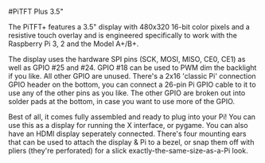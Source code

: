 <!--
---
name: PiTFT Plus 3.5"
class: board
type: display
formfactor: Custom
manufacturer: Adafruit
description: A TFT Display for the Raspberry Pi
url: https://learn.adafruit.com/adafruit-pitft-3-dot-5-touch-screen-for-raspberry-pi
github: https://github.com/adafruit/Adafruit-PiTFT-3.5-Plus-PCB
schematic: https://learn.adafruit.com/assets/26348
buy: https://www.adafruit.com/products/2441
image: 'adafruit-pitft-35-plus.png'
pincount: 40
eeprom: yes
power:
  '1':
  '2':
ground:
  '6':
  '9':
  '14':
  '20':
  '25':
  '30':
  '34':
  '39':
pin:
  '12':
    name: Backlight Control
    mode: output
  '18':
    name: RT Interrupt
    mode: input
  '22':
    name: TFT Data/Command
    mode: output
  '19':
    mode: spi
  '21':
    mode: spi
  '23':
    mode: spi
  '24':
    name: TFT Chip Select
    mode: chipselect
  '26':
    name: RT Chip Select
    mode: chipselect
-->
#PiTFT Plus 3.5"

The PiTFT+ features a 3.5" display with 480x320 16-bit color pixels and a resistive touch overlay and is engineered specifically to work with the Raspberry Pi 3, 2 and the Model A+/B+.

The display uses the hardware SPI pins (SCK, MOSI, MISO, CE0, CE1) as well as GPIO #25 and #24. GPIO #18 can be used to PWM dim the backlight if you like. All other GPIO are unused. There's a 2x16 'classic Pi' connection GPIO header on the bottom, you can connect a 26-pin Pi GPIO cable to it to use any of the other pins as you like. The other GPIO are broken out into solder pads at the bottom, in case you want to use more of the GPIO.

Best of all, it comes fully assembled and ready to plug into your Pi! You can use this as a display for running the X interface, or pygame. You can also have an HDMI display seperately connected. There's four mounting ears that can be used to attach the display & Pi to a bezel, or snap them off with pliers (they're perforated) for a slick exactly-the-same-size-as-a-Pi look.
